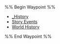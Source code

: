 %% Begin Waypoint %%
- [_History](./_History.md)
- [Story Events](./Story%20Events.md)
- [World History](./World%20History.md)

%% End Waypoint %%

